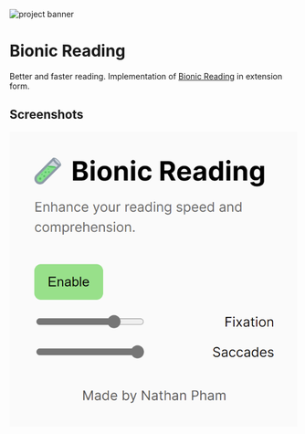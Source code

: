 ![project banner](http://project-banner.phamn23.repl.co/?title=Bionic%20Reading&description=Better%20and%20faster%20reading&stack=html,css,js)

# Bionic Reading
Better and faster reading. Implementation of [Bionic Reading](https://bionic-reading.com/) in extension form.

## Screenshots
![](2022-06-11-18-11-08.png)

